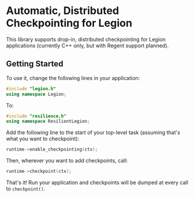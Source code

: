 # Automatic, Distributed Checkpointing for Legion

This library supports drop-in, distributed checkpointing for Legion
applications (currently C++ only, but with Regent support planned).

## Getting Started

To use it, change the following lines in your application:

```c++
#include "legion.h"
using namespace Legion;
```

To:

```c++
#include "resilience.h"
using namespace ResilientLegion;
```

Add the following line to the start of your top-level task (assuming
that's what you want to checkpoint):

```c++
runtime->enable_checkpointing(ctx);
```

Then, wherever you want to add checkpoints, call:

```c++
runtime->checkpoint(ctx);
```

That's it! Run your application and checkpoints will be dumped at
every call to `checkpoint()`.

